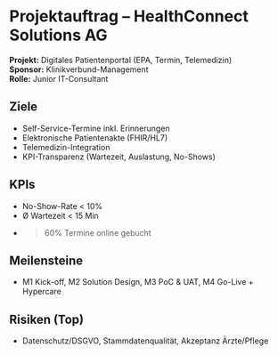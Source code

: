 # Projektauftrag – HealthConnect Solutions AG

**Projekt:** Digitales Patientenportal (EPA, Termin, Telemedizin)  
**Sponsor:** Klinikverbund-Management  
**Rolle:** Junior IT-Consultant

## Ziele
- Self-Service-Termine inkl. Erinnerungen
- Elektronische Patientenakte (FHIR/HL7)
- Telemedizin-Integration
- KPI-Transparenz (Wartezeit, Auslastung, No-Shows)

## KPIs
- No-Show-Rate < 10%
- Ø Wartezeit < 15 Min
- > 60% Termine online gebucht

## Meilensteine
- M1 Kick-off, M2 Solution Design, M3 PoC & UAT, M4 Go-Live + Hypercare

## Risiken (Top)
- Datenschutz/DSGVO, Stammdatenqualität, Akzeptanz Ärzte/Pflege
